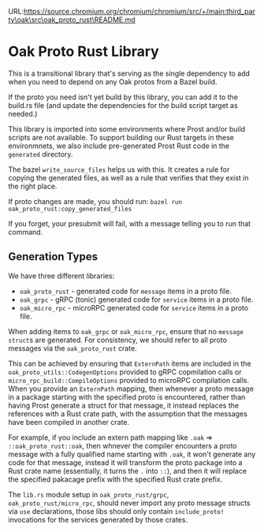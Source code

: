 URL:https://source.chromium.org/chromium/chromium/src/+/main:third_party\oak\src\oak_proto_rust\README.md
# Oak Proto Rust Library

This is a transitional library that's serving as the single dependency to add
when you need to depend on any Oak protos from a Bazel build.

If the proto you need isn't yet build by this library, you can add it to the
build.rs file (and update the dependencies for the build script target as
needed.)

This library is imported into some environments where Prost and/or build scripts
are not available. To support building our Rust targets in these environmnets,
we also include pre-generated Prost Rust code in the `generated` directory.

The bazel `write_source_files` helps us with this. It creates a rule for copying
the generated files, as well as a rule that verifies that they exist in the
right place.

If proto changes are made, you should run:
`bazel run oak_proto_rust:copy_generated_files`

If you forget, your presubmit will fail, with a message telling you to run that
command.

## Generation Types

We have three different libraries:

- `oak_proto_rust` - generated code for `message` items in a proto file.
- `oak_grpc` - gRPC (tonic) generated code for `service` items in a proto file.
- `oak_micro_rpc` - microRPC generated code for `service` items in a proto file.

When adding items to `oak_grpc` or `oak_micro_rpc`, ensure that no `message`
`struct`s are generated. For consistency, we should refer to all proto messages
via the `oak_proto_rust` crate.

This can be achieved by ensuring that `ExternPath` items are included in the
`oak_proto_utils::CodegenOptions` provided to gRPC copmilation calls or
`micro_rpc_build::CompileOptions` provided to microRPC compilation calls. When
you provide an `ExternPath` mapping, then whenever a proto message in a package
starting with the specified proto is encountered, rather than having Prost
generate a struct for that message, it instead replaces the references with a
Rust crate path, with the assumption that the messages have been compiled in
another crate.

For example, if you include an extern path mapping like `.oak` =>
`::oak_proto_rust::oak`, then whnever the compiler encounters a proto message
with a fully qualified name starting with `.oak`, it won't generate any code for
that message, instead it will transform the proto package into a Rust crate name
(essentially, it turns the `.` into `::`), and then it will replace the
specified pakacage prefix with the specified Rust crate prefix.

The `lib.rs` module setup in `oak_proto_rust/grpc`, `oak_proto_rust/micro_rpc`,
should never import any proto message structs via `use` declarations, those libs
should only contain `include_proto!` invocations for the services generated by
those crates.
